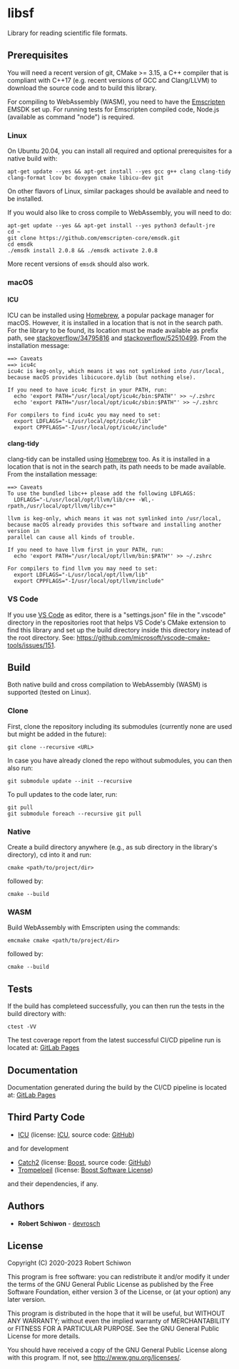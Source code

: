 # libsf

Library for reading scientific file formats.

## Prerequisites

You will need a recent version of git, CMake >= 3.15, a C++ compiler that is compliant with C++17 (e.g. recent versions of GCC and Clang/LLVM) to download the source code and to build this library.

For compiling to WebAssembly (WASM), you need to have the [Emscripten](https://emscripten.org/docs/getting_started/downloads.html) EMSDK set up. For running tests for Emscripten compiled code, Node.js (available as command "node") is required.

### Linux

On Ubuntu 20.04, you can install all required and optional prerequisites for a native build with:

```
apt-get update --yes && apt-get install --yes gcc g++ clang clang-tidy clang-format lcov bc doxygen cmake libicu-dev git
```

On other flavors of Linux, similar packages should be available and need to be installed.

If you would also like to cross compile to WebAssembly, you will need to do:
```
apt-get update --yes && apt-get install --yes python3 default-jre
cd ~
git clone https://github.com/emscripten-core/emsdk.git
cd emsdk
./emsdk install 2.0.8 && ./emsdk activate 2.0.8
```

More recent versions of `emsdk` should also work.

### macOS

#### ICU

ICU can be installed using [Homebrew](https://brew.sh), a popular package manager for macOS. However, it is installed in a location that is not in the search path. For the library to be found, its location must be made available as prefix path, see [stackoverflow/34795816](https://stackoverflow.com/questions/34795816/hinting-findname-cmake-files-with-a-custom-directory) and [stackoverflow/52510499](https://stackoverflow.com/questions/52510499/the-following-icu-libraries-were-not-found-i18n-required). From the installation message:

```
==> Caveats
==> icu4c
icu4c is keg-only, which means it was not symlinked into /usr/local,
because macOS provides libicucore.dylib (but nothing else).

If you need to have icu4c first in your PATH, run:
  echo 'export PATH="/usr/local/opt/icu4c/bin:$PATH"' >> ~/.zshrc
  echo 'export PATH="/usr/local/opt/icu4c/sbin:$PATH"' >> ~/.zshrc

For compilers to find icu4c you may need to set:
  export LDFLAGS="-L/usr/local/opt/icu4c/lib"
  export CPPFLAGS="-I/usr/local/opt/icu4c/include"
```

#### clang-tidy

clang-tidy can be installed using [Homebrew](https://brew.sh) too. As it is installed in a location that is not in the search path, its path needs to be made available. From the installation message:

```
==> Caveats
To use the bundled libc++ please add the following LDFLAGS:
  LDFLAGS="-L/usr/local/opt/llvm/lib/c++ -Wl,-rpath,/usr/local/opt/llvm/lib/c++"

llvm is keg-only, which means it was not symlinked into /usr/local,
because macOS already provides this software and installing another version in
parallel can cause all kinds of trouble.

If you need to have llvm first in your PATH, run:
  echo 'export PATH="/usr/local/opt/llvm/bin:$PATH"' >> ~/.zshrc

For compilers to find llvm you may need to set:
  export LDFLAGS="-L/usr/local/opt/llvm/lib"
  export CPPFLAGS="-I/usr/local/opt/llvm/include"
```

### VS Code

If you use [VS Code](https://code.visualstudio.com/) as editor, there is a "settings.json" file in the ".vscode" directory in the repositories root that helps VS Code's CMake extension to find this library and set up the build directory inside this directory instead of the root directory. See: https://github.com/microsoft/vscode-cmake-tools/issues/151.

## Build

Both native build and cross compilation to WebAssembly (WASM) is supported (tested on Linux).

### Clone

First, clone the repository including its submodules (currently none are used but might be added in the future):
```
git clone --recursive <URL>
```

In case you have already cloned the repo without submodules, you can then also run:
```
git submodule update --init --recursive
```

To pull updates to the code later, run:
```
git pull
git submodule foreach --recursive git pull
```

### Native

Create a build directory anywhere (e.g., as sub directory in the library's directory), cd into it and run:
```
cmake <path/to/project/dir>
```
followed by:
```
cmake --build
```

### WASM

Build WebAssembly with Emscripten using the commands:
```
emcmake cmake <path/to/project/dir>
```
followed by:
```
cmake --build
```

## Tests

If the build has completeed successfully, you can then run the tests in the build directory with:
```
ctest -VV
```

The test coverage report from the latest successful CI/CD pipeline run is located at: [GitLab Pages](https://devrosch.gitlab.io/sf/coverage)

## Documentation

Documentation generated during the build by the CI/CD pipeline is located at: [GitLab Pages](https://devrosch.gitlab.io/sf/doc)

## Third Party Code

* [ICU](http://site.icu-project.org/design/cpp) (license: [ICU](https://github.com/unicode-org/icu/blob/master/icu4c/LICENSE), source code: [GitHub](https://github.com/unicode-org/icu))

and for development

* [Catch2](https://github.com/catchorg/Catch2/releases/download/v2.13.1/catch.hpp) (license: [Boost](https://github.com/catchorg/Catch2/blob/master/LICENSE.txt), source code: [GitHub](https://github.com/catchorg/Catch2))
* [Trompeloeil](https://github.com/rollbear/trompeloeil) (license: [Boost Software License](https://github.com/rollbear/trompeloeil/blob/master/LICENSE_1_0.txt))

and their dependencies, if any.

## Authors

* **Robert Schiwon** - [devrosch](https://gitlab.com/devrosch)

## License

Copyright (C) 2020-2023 Robert Schiwon

This program is free software: you can redistribute it and/or modify it under the terms of the GNU General Public License as published by the Free Software Foundation, either version 3 of the License, or (at your option) any later version.

This program is distributed in the hope that it will be useful, but WITHOUT ANY WARRANTY; without even the implied warranty of MERCHANTABILITY or FITNESS FOR A PARTICULAR PURPOSE. See the GNU General Public License for more details.

You should have received a copy of the GNU General Public License along with this program.  If not, see <http://www.gnu.org/licenses/>.
